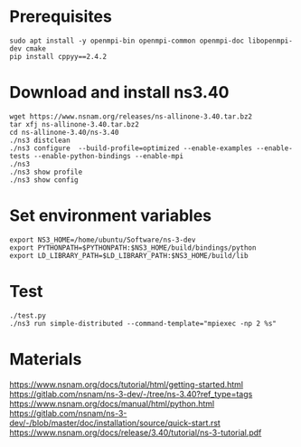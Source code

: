 # Prerequisites
```shell
sudo apt install -y openmpi-bin openmpi-common openmpi-doc libopenmpi-dev cmake
pip install cppyy==2.4.2
```

# Download and install ns3.40
```shell
wget https://www.nsnam.org/releases/ns-allinone-3.40.tar.bz2
tar xfj ns-allinone-3.40.tar.bz2
cd ns-allinone-3.40/ns-3.40
./ns3 distclean
./ns3 configure  --build-profile=optimized --enable-examples --enable-tests --enable-python-bindings --enable-mpi
./ns3
./ns3 show profile
./ns3 show config
```

# Set environment variables
```shell
export NS3_HOME=/home/ubuntu/Software/ns-3-dev
export PYTHONPATH=$PYTHONPATH:$NS3_HOME/build/bindings/python
export LD_LIBRARY_PATH=$LD_LIBRARY_PATH:$NS3_HOME/build/lib
```

# Test
```shell
./test.py
./ns3 run simple-distributed --command-template="mpiexec -np 2 %s"
```

# Materials
https://www.nsnam.org/docs/tutorial/html/getting-started.html
https://gitlab.com/nsnam/ns-3-dev/-/tree/ns-3.40?ref_type=tags
https://www.nsnam.org/docs/manual/html/python.html
https://gitlab.com/nsnam/ns-3-dev/-/blob/master/doc/installation/source/quick-start.rst
https://www.nsnam.org/docs/release/3.40/tutorial/ns-3-tutorial.pdf